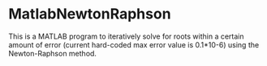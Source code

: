 # MatlabNewtonRaphson
This is a MATLAB program to iteratively solve for roots within a certain amount of error (current hard-coded max error value is 0.1*10-6) using the Newton-Raphson method.
